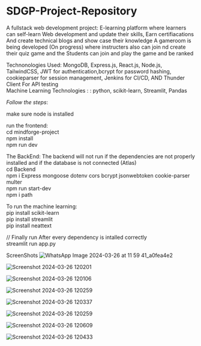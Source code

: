 # SDGP-Project-Repository

A fullstack web development project:
E-learning platform where learners can self-learn Web development and update their skills,
Earn certifiacations
And create technical blogs and show case their knowledge
A gameroom is being developed (On progress) where instructers also can join nd create their quiz game and the Students can join and play the game and be ranked

Technonologies Used:  MongoDB, Express.js, React.js, Node.js, TailwindCSS, JWT for authentication,bcrypt for password hashing, cookieparser for session management, Jenkins for CI/CD, AND Thunder Client For API testing <br/>
Machine Learning Technologies : : python, scikit-learn, Streamlit, Pandas

_Follow the steps_:

make sure node is installed

run the frontend: <br/>
cd mindforge-project <br/>
npm install <br/>
npm run dev <br/>


The BackEnd:
The backend will not run if the dependencies are not properly installed and if the database is not connected (Atlas) <br/>
cd Backend <br/>
npm i  Express mongoose dotenv cors bcrypt jsonwebtoken cookie-parser multer<br/>
npm run start-dev<br/>
npm i path

To run the machine learning:<br/>
pip install scikit-learn <br/>
pip install streamlit <br/>
pip install neattext

// Finally run After every dependency is intalled correctly <br/>
streamlit run app.py 

ScreenShots
![WhatsApp Image 2024-03-26 at 11 59 41_a0fea4e2](https://github.com/mahdiisabry1/SDGP-Repository/assets/141149923/d9ecaf55-78ef-452e-b940-2c0aa519fa38)

![Screenshot 2024-03-26 120201](https://github.com/mahdiisabry1/SDGP-Repository/assets/141149923/1700fb5b-173c-4f79-8608-c9f6ff43d627)

![Screenshot 2024-03-26 120106](https://github.com/mahdiisabry1/SDGP-Repository/assets/141149923/4c82e82d-42d8-4053-931b-c7676e39205d)


![Screenshot 2024-03-26 120259](https://github.com/mahdiisabry1/SDGP-Repository/assets/141149923/15688b31-1d74-4d6b-b40f-6a54e56d96ba)

![Screenshot 2024-03-26 120337](https://github.com/mahdiisabry1/SDGP-Repository/assets/141149923/fb768fc8-25e7-48c2-b47b-94469144632a)

![Screenshot 2024-03-26 120259](https://github.com/mahdiisabry1/SDGP-Repository/assets/141149923/026b175f-440f-43c8-8f52-eac0e3a8a63c)

![Screenshot 2024-03-26 120609](https://github.com/mahdiisabry1/SDGP-Repository/assets/141149923/6798a949-239b-48c6-ae76-684ca1d4f777)

![Screenshot 2024-03-26 120433](https://github.com/mahdiisabry1/SDGP-Repository/assets/141149923/193e2fa3-f9ae-4722-8d90-accdc4f64b23)








